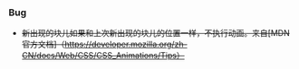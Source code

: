 ### Bug
- ~~新出现的块儿如果和上次新出现的块儿的位置一样，不执行动画。来自[MDN官方文档]（https://developer.mozilla.org/zh-CN/docs/Web/CSS/CSS_Animations/Tips）~~
